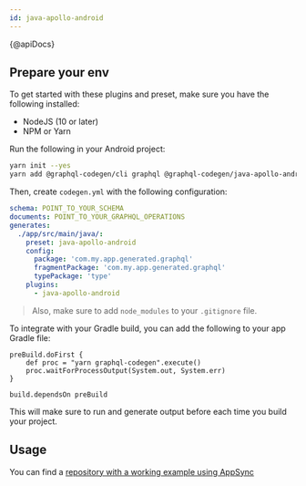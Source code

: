 ```yaml
---
id: java-apollo-android
---
```


{@apiDocs}

## Prepare your env

To get started with these plugins and preset, make sure you have the following installed:

- NodeJS (10 or later)
- NPM or Yarn

Run the following in your Android project:

```sh
yarn init --yes
yarn add @graphql-codegen/cli graphql @graphql-codegen/java-apollo-android
```

Then, create `codegen.yml` with the following configuration:

```yaml
schema: POINT_TO_YOUR_SCHEMA
documents: POINT_TO_YOUR_GRAPHQL_OPERATIONS
generates:
  ./app/src/main/java/:
    preset: java-apollo-android
    config:
      package: 'com.my.app.generated.graphql'
      fragmentPackage: 'com.my.app.generated.graphql'
      typePackage: 'type'
    plugins:
      - java-apollo-android
```

> Also, make sure to add `node_modules` to your `.gitignore` file.

To integrate with your Gradle build, you can add the following to your app Gradle file:

```
preBuild.doFirst {
    def proc = "yarn graphql-codegen".execute()
    proc.waitForProcessOutput(System.out, System.err)
}

build.dependsOn preBuild
```

This will make sure to run and generate output before each time you build your project.

## Usage

You can find a [repository with a working example using AppSync](https://github.com/dotansimha/graphql-codegen-appsync-android-example)
